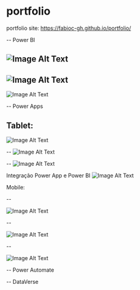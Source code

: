 # portfolio
 portfolio
 site: https://fabioc-gh.github.io/portfolio/


-- Power BI

![Image Alt Text](arquivo/imgGitPortfolio/pbi_1.JPG)
--
![Image Alt Text](arquivo/imgGitPortfolio/pbi_6.JPG)
--
![Image Alt Text](arquivo/imgGitPortfolio/pbi_8.JPG)


-- Power Apps

Tablet:
--
![Image Alt Text](arquivo/imgGitPortfolio/t_login.JPG)

--
![Image Alt Text](arquivo/imgGitPortfolio/t_home.JPG)

--
![Image Alt Text](arquivo/imgGitPortfolio/t_users.JPG)

Integração Power App e Power BI
![Image Alt Text](arquivo/imgGitPortfolio/t_pbi.JPG)

Mobile:

--

![Image Alt Text](arquivo/imgGitPortfolio/m_camera.JPG)

--

![Image Alt Text](arquivo/imgGitPortfolio/m_listaTarefas.JPG)

--

![Image Alt Text](arquivo/imgGitPortfolio/m_galeria.JPG)

-- Power Automate


-- DataVerse
